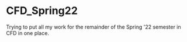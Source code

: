 # CFD_Spring22
 Trying to put all my work for the remainder of the Spring '22 semester in CFD in one place.
